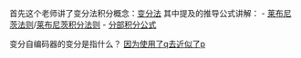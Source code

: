 首先这个老师讲了变分法积分概念：[变分法](https://www.youtube.com/playlist?list=PL090BE404EFE679E9)
	其中提及的推导公式讲解：
	 - [莱布尼茨法则](https://www.youtube.com/watch?v=GagFlT_0HM4)/[莱布尼茨积分法则](https://zhuanlan.zhihu.com/p/328785958)
	 - [分部积分公式](https://www.youtube.com/watch?v=L44_fYPJwzY)

变分自编码器的变分是指什么？
	[因为使用了q去近似了p](https://stats.stackexchange.com/questions/340955/what-does-variational-mean)

